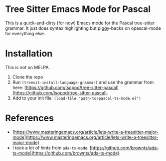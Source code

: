 # Tree Sitter Emacs Mode for Pascal

This is a quick-and-dirty (for now) Emacs mode for the Pascal tree-sitter grammar. It just does syntax highlighting but piggy-backs on opascal-mode for everything else.

# Installation

This is not on MELPA.

1. Clone the repo
2. Run `(treesit-install-language-grammar)` and use the grammar from here: [https://github.com/Isopod/tree-sitter-pascal](https://github.com/Isopod/tree-sitter-pascal).
2. Add to your init file: `(load-file "path-to/pascal-ts-mode.el")`

# References

- [https://www.masteringemacs.org/article/lets-write-a-treesitter-major-mode](https://www.masteringemacs.org/article/lets-write-a-treesitter-major-mode)
- I took a lot of hints from `ada-ts-mode`: [https://github.com/brownts/ada-ts-mode](https://github.com/brownts/ada-ts-mode).
